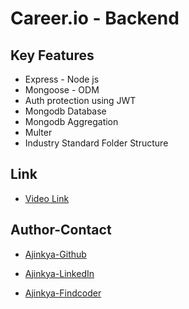 # Career.io - Backend

## Key Features

- Express - Node js
- Mongoose - ODM
- Auth protection using JWT
- Mongodb Database
- Mongodb Aggregation
- Multer
- Industry Standard Folder Structure

## Link

- [Video Link](https://drive.google.com/file/d/1jbral3H9n-dTiWIjGK9b0nOQ4_mHgFzd/view?usp=drive_link)

## Author-Contact

- [Ajinkya-Github](https://github.com/AjinkyaVeer007)

- [Ajinkya-LinkedIn](https://www.linkedin.com/in/ajinkya-veer-0ba100238/)

- [Ajinkya-Findcoder](https://www.findcoder.io/u/ajinkya_veer)
